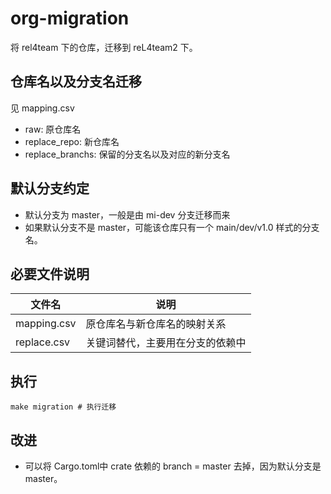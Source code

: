 # org-migration

将 rel4team 下的仓库，迁移到 reL4team2 下。

## 仓库名以及分支名迁移
见 mapping.csv
- raw: 原仓库名
- replace_repo: 新仓库名
- replace_branchs: 保留的分支名以及对应的新分支名

## 默认分支约定
- 默认分支为 master，一般是由 mi-dev 分支迁移而来
- 如果默认分支不是 master，可能该仓库只有一个 main/dev/v1.0 样式的分支名。

## 必要文件说明

| 文件名      | 说明                             |
| ----------- | -------------------------------- |
| mapping.csv | 原仓库名与新仓库名的映射关系     |
| replace.csv | 关键词替代，主要用在分支的依赖中 |

## 执行

```shell
make migration # 执行迁移
```

## 改进
- 可以将 Cargo.toml中 crate 依赖的 branch = master 去掉，因为默认分支是 master。